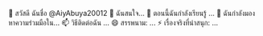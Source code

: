 👋 สวัสดี ฉันชื่อ @AiyAbuya20012
👀 ฉันสนใจ...
🌱 ตอนนี้ฉันกำลังเรียนรู้ ...
💞️ ฉันกำลังมองหาความร่วมมือใน...
📫 วิธีติดต่อฉัน ...
😄 สรรพนาม: ...
⚡ เรื่องจริงที่น่าสนุก: ...

<!---
AiyAbuya20012/AiyAbuya20012 is a ✨ special ✨ repository because its `README.md` (this file) appears on your GitHub profile.
You can click the Preview link to take a look at your changes.
--->
